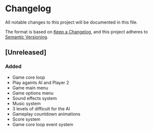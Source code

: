 # Changelog

All notable changes to this project will be documented in this file.

The format is based on [Keep a Changelog](https://keepachangelog.com/en/1.0.0/),
and this project adheres to [Semantic Versioning](https://semver.org/spec/v2.0.0.html).

## [Unreleased]

### Added
- Game core loop
- Play againts AI and Player 2
- Game main menu
- Game options menu
- Sound effects system
- Music system
- 3 levels of difficult for the AI
- Gameplay countdown animations
- Score system
- Game core loop event system